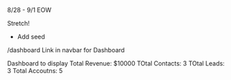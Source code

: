 8/28 - 9/1 EOW

Stretch!
- Add seed

/dashboard
Link in navbar for Dashboard

Dashboard to display
Total Revenue: $10000
TOtal Contacts: 3
TOtal Leads: 3
Total Accoutns: 5
